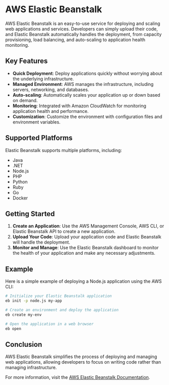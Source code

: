 # AWS Elastic Beanstalk

AWS Elastic Beanstalk is an easy-to-use service for deploying and scaling web applications and services. Developers can simply upload their code, and Elastic Beanstalk automatically handles the deployment, from capacity provisioning, load balancing, and auto-scaling to application health monitoring.

## Key Features

- **Quick Deployment**: Deploy applications quickly without worrying about the underlying infrastructure.
- **Managed Environment**: AWS manages the infrastructure, including servers, networking, and databases.
- **Auto-scaling**: Automatically scales your application up or down based on demand.
- **Monitoring**: Integrated with Amazon CloudWatch for monitoring application health and performance.
- **Customization**: Customize the environment with configuration files and environment variables.

## Supported Platforms

Elastic Beanstalk supports multiple platforms, including:

- Java
- .NET
- Node.js
- PHP
- Python
- Ruby
- Go
- Docker

## Getting Started

1. **Create an Application**: Use the AWS Management Console, AWS CLI, or Elastic Beanstalk API to create a new application.
2. **Upload Your Code**: Upload your application code and Elastic Beanstalk will handle the deployment.
3. **Monitor and Manage**: Use the Elastic Beanstalk dashboard to monitor the health of your application and make any necessary adjustments.

## Example

Here is a simple example of deploying a Node.js application using the AWS CLI:

```sh
# Initialize your Elastic Beanstalk application
eb init -p node.js my-app

# Create an environment and deploy the application
eb create my-env

# Open the application in a web browser
eb open
```

## Conclusion

AWS Elastic Beanstalk simplifies the process of deploying and managing web applications, allowing developers to focus on writing code rather than managing infrastructure.

For more information, visit the [AWS Elastic Beanstalk Documentation](https://docs.aws.amazon.com/elasticbeanstalk/latest/dg/Welcome.html).